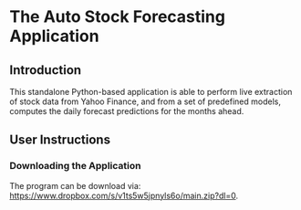 # The Auto Stock Forecasting Application

## Introduction

This standalone Python-based application is able to perform live extraction of stock data from Yahoo Finance, and from a set of predefined models, computes the daily forecast predictions for the months ahead.

## User Instructions

### Downloading the Application

The program can be download via: https://www.dropbox.com/s/v1ts5w5jpnyls6o/main.zip?dl=0.
